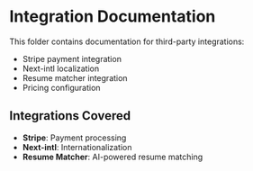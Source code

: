 # Integration Documentation

This folder contains documentation for third-party integrations:

- Stripe payment integration
- Next-intl localization
- Resume matcher integration
- Pricing configuration

## Integrations Covered

- **Stripe**: Payment processing
- **Next-intl**: Internationalization
- **Resume Matcher**: AI-powered resume matching

